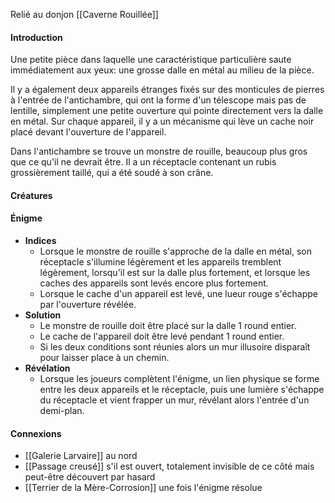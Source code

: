 Relié au donjon [[Caverne Rouillée]]
#### Introduction
Une petite pièce dans laquelle une caractéristique particulière saute immédiatement aux yeux: une grosse dalle en métal au milieu de la pièce. 

Il y a également deux appareils étranges fixés sur des monticules de pierres à l'entrée de l'antichambre, qui ont la forme d'un télescope mais pas de lentille, simplement une petite ouverture qui pointe directement vers la dalle en métal. Sur chaque appareil, il y a un mécanisme qui lève un cache noir placé devant l'ouverture de l'appareil.

Dans l'antichambre se trouve un monstre de rouille, beaucoup plus gros que ce qu'il ne devrait être. Il a un réceptacle contenant un rubis grossièrement taillé, qui a été soudé à son crâne.
#### Créatures

#### Énigme
- **Indices**
	- Lorsque le monstre de rouille s'approche de la dalle en métal, son réceptacle s'illumine légèrement et les appareils tremblent légèrement, lorsqu'il est sur la dalle plus fortement, et lorsque les caches des appareils sont levés encore plus fortement.
	- Lorsque le cache d'un appareil est levé, une lueur rouge s'échappe par l'ouverture révélée.
- **Solution**
	- Le monstre de rouille doit être placé sur la dalle 1 round entier.
	- Le cache de l'appareil doit être levé pendant 1 round entier.
	- Si les deux conditions sont réunies alors un mur illusoire disparaît pour laisser place à un chemin.
- **Révélation**
	- Lorsque les joueurs complètent l'énigme, un lien physique se forme entre les deux appareils et le réceptacle, puis une lumière s'échappe du réceptacle et vient frapper un mur, révélant alors l'entrée d'un demi-plan.
#### Connexions
- [[Galerie Larvaire]] au nord
- [[Passage creusé]] s'il est ouvert, totalement invisible de ce côté mais peut-être découvert par hasard
- [[Terrier de la Mère-Corrosion]] une fois l'énigme résolue
